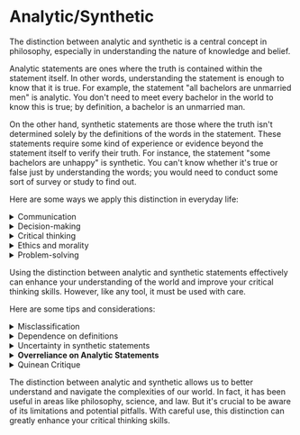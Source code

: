 # Analytic/Synthetic

The distinction between analytic and synthetic is a central concept in philosophy, especially in understanding the nature of knowledge and belief.

Analytic statements are ones where the truth is contained within the statement itself. In other words, understanding the statement is enough to know that it is true. For example, the statement "all bachelors are unmarried men" is analytic. You don't need to meet every bachelor in the world to know this is true; by definition, a bachelor is an unmarried man.

On the other hand, synthetic statements are those where the truth isn't determined solely by the definitions of the words in the statement. These statements require some kind of experience or evidence beyond the statement itself to verify their truth. For instance, the statement "some bachelors are unhappy" is synthetic. You can't know whether it's true or false just by understanding the words; you would need to conduct some sort of survey or study to find out.

Here are some ways we apply this distinction in everyday life:

<details>

<summary>Communication</summary>

When we communicate, we often use both analytic and synthetic statements without even realizing it. For example, if someone says, "I'm a vegan, so I don't eat meat," that's an analytic statement; the definition of being a vegan includes not eating meat.&#x20;

On the other hand, if someone says, "I'm a vegan, and I feel healthier," that's a synthetic statement; the health benefits of veganism aren't included in the definition of being a vegan.

</details>

<details>

<summary>Decision-making</summary>

When making decisions, we often need to consider both types of statements. For instance, if you're deciding whether to buy a house, an analytic statement might be, "This house has three bedrooms." That's a factual statement based on the definition of a bedroom. But a synthetic statement like, "This house will be a good investment" requires additional information, like understanding the real estate market, to verify.

</details>

<details>

<summary>Critical thinking</summary>

Understanding the distinction between analytic and synthetic can help us evaluate arguments and identify fallacies. For example, if someone argues, "Smoking is unhealthy because it's bad for you," that's circular reasoning—an analytic statement that doesn't provide new information.&#x20;

A more compelling argument might be, "Smoking is unhealthy because studies show it increases the risk of lung cancer"—a synthetic statement backed by evidence.

</details>

<details>

<summary>Ethics and morality</summary>

When having discussions on what's right or wrong, distinguishing between analytic and synthetic statements can be crucial. For instance, "Killing is wrong" is often treated as an analytic statement in many moral systems. However, challenging statements like "Capital punishment is justified in some cases" would be synthetic, needing further argumentation and evidence to be convincing.

</details>

<details>

<summary>Problem-solving</summary>

In problem-solving, we need to understand the nature of the problem (often through analytic statements) and then devise solutions (usually requiring synthetic statements). For instance, understanding "A car engine needs fuel to run" (analytic) is different from figuring out "This car isn't running because it's out of fuel" (synthetic).

</details>

Using the distinction between analytic and synthetic statements effectively can enhance your understanding of the world and improve your critical thinking skills. However, like any tool, it must be used with care.&#x20;

Here are some tips and considerations:

<details>

<summary>Misclassification</summary>

Be careful not to misclassify statements. A common mistake is treating a synthetic statement as if it's analytic, or vice versa. This can lead to faulty reasoning.&#x20;

For example, consider the statement "All birds can fly." It might seem analytic because we often associate birds with flying. However, it's actually synthetic because there are birds, like penguins and ostriches, that can't fly.&#x20;

Misclassifying the statement could lead to incorrect assumptions or decisions.

</details>

<details>

<summary>Dependence on definitions</summary>

The truth of analytic statements hinges on the definitions of the words used. This means that disagreements about definitions can lead to disagreements about the truth of analytic statements. For instance, debates about moral and legal issues often involve disputes about how key terms are defined.

</details>

<details>

<summary>Uncertainty in synthetic statements</summary>

Synthetic statements often involve a degree of uncertainty because they rely on evidence or experience that may be incomplete or subject to change. For instance, scientific theories are typically based on synthetic statements, and they're often revised as new evidence becomes available.

</details>

<details>

<summary><strong>Overreliance on Analytic Statements</strong></summary>

While analytic statements are useful for establishing facts based on definitions, overreliance on them can lead to a lack of nuance or depth in understanding. Life's complexities often require synthetic reasoning, which involves evidence, context, and experience.

</details>

<details>

<summary>Quinean Critique</summary>

Philosopher Willard Van Orman Quine challenged the distinction between analytic and synthetic, arguing that it's not as clear or useful as many philosophers believe. According to Quine, our knowledge is a web of interconnected beliefs, and it's not always possible (or meaningful) to separate them neatly into analytic and synthetic categories. This critique is a reminder to use the distinction as a tool, not an absolute rule.

</details>

The distinction between analytic and synthetic allows us to better understand and navigate the complexities of our world. In fact, it has been useful in areas like philosophy, science, and law. But it's crucial to be aware of its limitations and potential pitfalls. With careful use, this distinction can greatly enhance your critical thinking skills.
